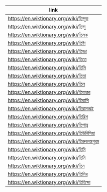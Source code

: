 |link|
|----|
|https://en.wiktionary.org/wiki/তিন্দুক|
|https://en.wiktionary.org/wiki/তিন্দু|
|https://en.wiktionary.org/wiki/তিলক|
|https://en.wiktionary.org/wiki/তিষ্টা|
|https://en.wiktionary.org/wiki/তিষ্ণা|
|https://en.wiktionary.org/wiki/তিতে|
|https://en.wiktionary.org/wiki/তিসি|
|https://en.wiktionary.org/wiki/তিতা|
|https://en.wiktionary.org/wiki/তিল|
|https://en.wiktionary.org/wiki/তিয়াত্তর|
|https://en.wiktionary.org/wiki/তিরাশি|
|https://en.wiktionary.org/wiki/তিরানব্বই|
|https://en.wiktionary.org/wiki/তিরিশ|
|https://en.wiktionary.org/wiki/তিপান্ন|
|https://en.wiktionary.org/wiki/তিউনিসিয়া|
|https://en.wiktionary.org/wiki/তিরুবনন্তপুরম|
|https://en.wiktionary.org/wiki/তিমি|
|https://en.wiktionary.org/wiki/তিনি|
|https://en.wiktionary.org/wiki/তিন|
|https://en.wiktionary.org/wiki/তিমির|
|https://en.wiktionary.org/wiki/তিতিক্ষা|
